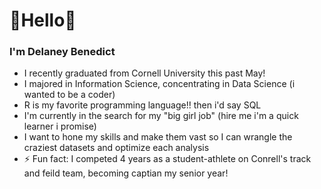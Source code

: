 # 🌸Hello🌸
### I'm Delaney Benedict


- I recently graduated from Cornell University this past May! 
- I majored in Information Science, concentrating in Data Science (i wanted to be a coder) 
- R is my favorite programming language!! then i'd say SQL
- I'm currently in the search for my "big girl job" (hire me i'm a quick learner i promise)
- I want to hone my skills and make them vast so I can wrangle the craziest datasets and 
  optimize each analysis 
- ⚡ Fun fact: I competed 4 years as a student-athlete on Conrell's track and feild team, becoming captian 
      my senior year! 

